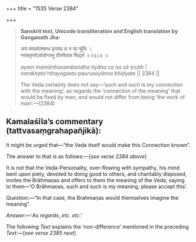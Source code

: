 +++
title = "1535 Verse 2384"

+++
> **Sanskrit text, Unicode transliteration and English translation by Ganganath Jha:** 
>
> अयं ममार्थसम्बन्ध इत्याह च न सा श्रुतिः ।  
> नरक्लृप्तोऽर्थयोगस्तु पौरुषेयान्न भिद्यते ॥ २३८४ ॥ 
>
> *ayaṃ mamārthasambandha ityāha ca na sā śrutiḥ* \|  
> *naraklṛpto'rthayogastu pauruṣeyānna bhidyate* \|\| 2384 \|\| 
>
> The Veda certainly does not say—‘such and such is my connection with the meaning’; as regards the ‘connection of the meaning’ that would be fixed by men, and would not differ from being ‘the work of man’.—(2384)



## Kamalaśīla’s commentary (tattvasaṃgrahapañjikā):

It might be urged that—“the Veda itself would make this Connection known”.

The answer to that is as follows:—[*see verse 2384 above*]

It is not that the Veda-Personality, over-flowing with sympathy, his mind bent upon piety, devoted to doing good to others, and charitably disposed, invites the Brāhmaṇas and offers to them the meaning of the Veda, saying to them—‘O Brāhmaṇas, such and such is my meaning, please accept this’.

*Question*:—“In that case, the Brahmaṇas would themselves imagine the meaning”.

*Answer*:—‘*As regards*, *etc. etc*.’

The following *Text* explains the ‘non-difference’ mentioned in the preceding *Text*:—[*see verse 2385 next*]


